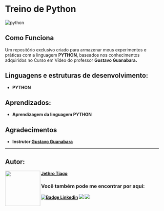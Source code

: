 ﻿# Treino de Python

![python](https://github.com/JethroTiago/python-training-room/assets/103612874/749cf3fa-24a0-41a9-a6b6-016a48cec617)

## Como Funciona

Um repositório exclusivo criado para armazenar meus experimentos e práticas com a linguagem <strong>PYTHON</strong>, baseados nos conhecimentos adquiridos no Curso em Vídeo do professor <strong>Gustavo Guanabara<strong>.

## Linguagens e estruturas de desenvolvimento:

* <strong>PYTHON</strong>

## Aprendizados:

* Aprendizagem da linguagem <strong>PYTHON</strong>

## Agradecimentos

* Instrutor [Gustavo Guanabara](https://www.youtube.com/@CursoemVideo/featured)

---

<h2 id="autor" align="left">Autor:</h2>
  <img align="left" src="https://avatars.githubusercontent.com/u/103612874?v=4" width=115>
<a href="https://github.com/JethroTiago">Jethro Tiago</a>
<h3 align="left">Você também pode me encontrar por aqui:</h3>
<p align="left">
  <a href="https://www.linkedin.com/in/jethrotiago/"><img src="https://img.shields.io/badge/LinkedIn-0077B5?style=for-the-badge&logo=linkedin&logoColor=white" alt="Badge Linkedin" /></a>
  <a href="https://www.youtube.com/c/BEIRADAAVENTURA" target="_blank"><img src="https://img.shields.io/badge/YouTube-FF0000?style=for-the-badge&logo=youtube&logoColor=white" target="_blank"></a>
  <a href="https://instagram.com/jethrotiago" target="_blank"><img src="https://img.shields.io/badge/-Instagram-%23E4405F?style=for-the-badge&logo=instagram&logoColor=white" target="_blank"></a>
  <br>
